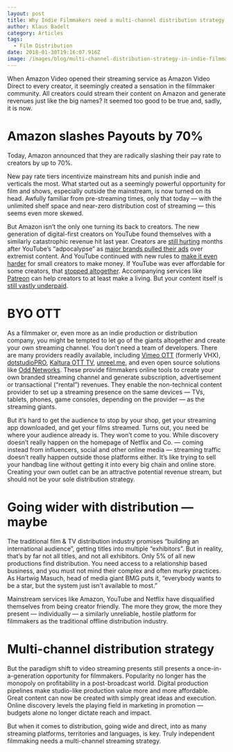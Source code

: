 ```yaml
---
layout: post
title: Why Indie Filmmakers need a multi-channel distribution strategy
author: Klaus Badelt
category: Articles
tags:
  - Film Distribution
date: 2018-01-30T19:16:07.916Z
image: /images/blog/multi-channel-distribution-strategy-in-indie-filmmaking.png
---
```

When Amazon Video opened their streaming service as Amazon Video Direct to every creator, it seemingly created a sensation in the filmmaker community. All creators could stream their content on Amazon and generate revenues just like the big names? It seemed too good to be true and, sadly, it is now.

# Amazon slashes Payouts by 70%

Today, Amazon announced that they are radically slashing their pay rate to creators by up to 70%.

New pay rate tiers incentivize mainstream hits and punish indie and verticals the most. What started out as a seemingly powerful opportunity for film and shows, especially outside the mainstream, is now turned on its head. Awfully familiar from pre-streaming times, only that today — with the unlimited shelf space and near-zero distribution cost of streaming — this seems even more skewed.

But Amazon isn’t the only one turning its back to creators. The new generation of digital-first creators on YouTube found themselves with a similarly catastrophic revenue hit last year. Creators are [still hurting](https://digiday.com/media/advertisers-may-have-returned-to-youtube-but-creators-are-still-losing-out-on-revenue/) months after YouTube’s “adpocalypse” as [major brands pulled their ads](https://www.theguardian.com/technology/2017/mar/25/google-youtube-advertising-extremist-content-att-verizon) over extremist content. And YouTube continued with new rules to [make it even harder](https://www.recode.net/2018/1/16/16898660/youtube-content-advertising-revenue-program-new-rules-google-preferred) for small creators to make money. If YouTube was ever affordable for some creators, that [stopped altogether](https://www.nytimes.com/2017/05/07/business/media/youtube-stars-feel-advertising-pinch.html). Accompanying services like [Patreon](https://medium.com/u/cce0966eafeb) can help creators to at least make a living. But your content itself is [still vastly underpaid](https://www.marketingdive.com/news/study-many-youtube-creators-experience-double-digit-revenue-drops/442257/).

# BYO OTT

As a filmmaker or, even more as an indie production or distribution company, you might be tempted to let go of the giants altogether and create your own streaming channel. You don’t need a team of developers. There are many providers readily available, including [Vimeo OTT](https://ott.vimeo.com/) (formerly VHX), [dotstudioPRO](http://www.dotstudiopro.com/), [Kaltura OTT TV](https://corp.kaltura.com/video-solutions/ott-tv-and-tv-everywhere), [unreel.me](https://www.unreel.me/), and even open source solutions like [Odd Networks](https://github.com/oddnetworks). These provide filmmakers online tools to create your own branded streaming channel and generate subscription, advertisement or transactional (“rental”) revenues. They enable the non-technical content provider to set up a streaming presence on the same devices — TVs, tablets, phones, game consoles, depending on the provider — as the streaming giants.

But it’s hard to get the audience to stop by your shop, get your streaming app downloaded, and get your films streamed. Turns out, you need be where your audience already is. They won’t come to you. While discovery doesn’t really happen on the homepage of Netflix and Co. — coming instead from influencers, social and other online media — streaming traffic doesn’t really happen outside those platforms either. It’s like trying to sell your handbag line without getting it into every big chain and online store. Creating your own outlet can be an attractive potential revenue stream, but should not be your sole distribution strategy.

# Going wider with distribution — maybe

The traditional film & TV distribution industry promises “building an international audience”, getting titles into multiple “exhibitors”. But in reality, that’s by far not all titles, and not all exhibitors. Only 5% of all new productions find distribution. You need access to a relationship based business, and you must not mind their complex and often murky practices. As Hartwig Masuch, head of media giant BMG puts it, “everybody wants to be a star, but the system just isn’t available to most.”

Mainstream services like Amazon, YouTube and Netflix have disqualified themselves from being creator friendly. The more they grow, the more they present — individually — a similarly unreliable, hostile platform for filmmakers as the traditional offline distribution industry.

# Multi-channel distribution strategy

But the paradigm shift to video streaming presents still presents a once-in-a-generation opportunity for filmmakers. Popularity no longer has the monopoly on profitability in a post-broadcast world. Digital production pipelines make studio-like production value more and more affordable. Great content can now be created with simply great ideas and execution. Online discovery levels the playing field in marketing in promotion — budgets alone no longer dictate reach and impact.

But when it comes to distribution, going wide and direct, into as many streaming platforms, territories and languages, is key. Truly independent filmmaking needs a multi-channel streaming strategy.
